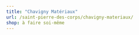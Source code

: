 ```yaml
---
title: "Chavigny Matériaux"
url: /saint-pierre-des-corps/chavigny-materiaux/
shop: à faire soi-même
---
```

